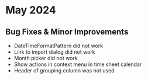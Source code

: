 # May 2024

## Bug Fixes & Minor Improvements

- DateTimeFormatPattern did not work
- Link to import dialog did not work
- Month picker did not work
- Show actions in context menu in time sheet calendar
- Header of grouping column was not used